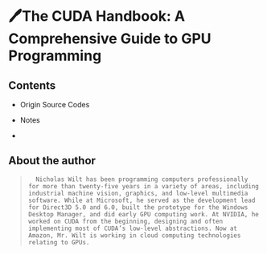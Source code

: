 # :pen:The CUDA Handbook: A Comprehensive Guide to GPU Programming

## Contents

* Origin Source Codes


* Notes


*

## About the author
>       Nicholas Wilt has been programming computers professionally for more than twenty-five years in a variety of areas, including industrial machine vision, graphics, and low-level multimedia software. While at Microsoft, he served as the development lead for Direct3D 5.0 and 6.0, built the prototype for the Windows Desktop Manager, and did early GPU computing work. At NVIDIA, he worked on CUDA from the beginning, designing and often implementing most of CUDA’s low-level abstractions. Now at Amazon, Mr. Wilt is working in cloud computing technologies relating to GPUs.